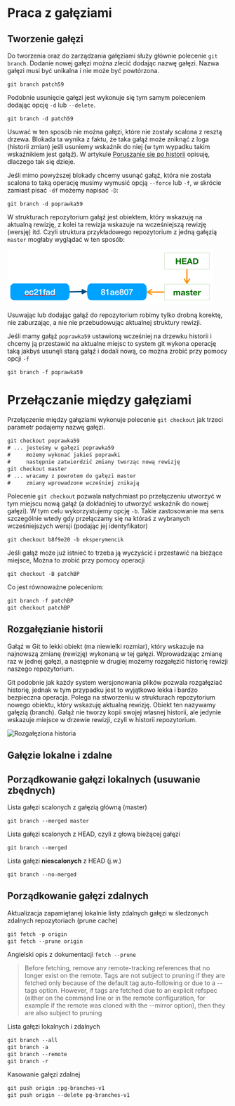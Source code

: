 # Praca z gałęziami

## Tworzenie gałęzi

Do tworzenia oraz do zarządzania gałęziami służy głównie polecenie ```git branch```. Dodanie nowej gałęzi można zlecić dodając nazwę gałęzi. Nazwa gałęzi musi być unikalna i nie może być powtórzona.

```
git branch patch59
```

Podobnie usunięcie gałęzi jest wykonuje się tym samym poleceniem dodając opcję ```-d``` lub ```--delete```.

```
git branch -d patch59
```

Usuwać w ten sposób nie można gałęzi, które nie zostały scalona z resztą drzewa. Blokada ta wynika z faktu, że taka gałąź może zniknąć z loga (historii zmian) jeśli usuniemy wskaźnik do niej (w tym wypadku takim wskaźnikiem jest gałąź). W artykule [Poruszanie się po historii](./MovingAroundHistory.md) opisuję, dlaczego tak się dzieje.

Jeśli mimo powyższej blokady chcemy usunąć gałąź, która nie została scalona to taką operację musimy wymusić opcją ```--force``` lub ```-f```, w skrócie zamiast pisać ```-df``` możemy napisać ```-D```:

```
git branch -d poprawka59
```

W strukturach repozytorium gałąź jest obiektem, który wskazuję na aktualną rewizję, z kolei ta rewizja wskazuje na wcześniejszą rewizję (wersję) itd. Czyli struktura przykładowego repozytorium z jedną gałęzią ```master``` mogłaby wyglądać w ten sposób:

![Po operacji commit](./assets/img/git-commit-before.png)

Usuwając lub dodając gałąź do repozytorium robimy tylko drobną korektę, nie zaburzając, a nie nie przebudowując aktualnej struktury rewizji.

Jeśli mamy gałąź ```poprawka59``` ustawioną wcześniej na drzewku historii i chcemy ją przestawić na aktualne miejsc to system git wykona operację taką jakbyś usunęli starą gałąź i dodali nową, co można zrobić przy pomocy opcji ```-f```

```
git branch -f poprawka59
```

# Przełączanie między gałęziami

Przełączenie między gałęziami wykonuje polecenie ```git checkout``` jak trzeci parametr podajemy nazwę gałęzi.

```
git checkout poprawka59
# ... jesteśmy w gałęzi poprawka59
#     możemy wykonać jakieś poprawki
#     następnie zatwierdzić zmiany tworząc nową rewizję
git checkout master
# ... wracamy z powrotem do gałęzi master
#     zmiany wprowadzone wcześniej znikają
```

Polecenie ```git checkout``` pozwala natychmiast po przełączeniu utworzyć w tym miejscu nową gałąź (a dokładniej to utworzyć wskaźnik do nowej gałęzi). W tym celu wykorzystujemy opcję ```-b```. Takie zastosowanie ma sens szczególnie wtedy gdy przełączamy się na któraś z wybranych wcześniejszych wersji (podając jej identyfikator)

```
git checkout b8f9e20 -b eksperymencik
```

Jeśli gałąź może już istnieć to trzeba ją wyczyścić i przestawić na bieżące miejsce, Można to zrobić przy pomocy operacji

```
git checkout -B patchBP
```

Co jest równoważne poleceniom:

```
git branch -f patchBP
git checkout patchBP
```

## Rozgałęzianie historii

Gałąź w Git to lekki obiekt (ma niewielki rozmiar), który wskazuje na najnowszą zmianę (rewizję) wykonaną w tej gałęzi. Wprowadzając zmianę raz w jednej gałęzi, a następnie w drugiej możemy rozgałęzić historię rewizji naszego repozytorium.

Git podobnie jak każdy system wersjonowania plików pozwala rozgałęziać historię, jednak w tym przypadku jest to wyjątkowo lekka i bardzo bezpieczna operacja. Polega na stworzeniu w strukturach repozytorium nowego obiektu, który wskazuję aktualną rewizję. Obiekt ten nazywamy gałęzią (branch). Gałąź nie tworzy kopii swojej własnej historii, ale jedynie wskazuje miejsce w drzewie rewizji, czyli w historii repozytorium.

![Rozgałęziona historia](https://git-scm.com/book/en/v2/images/advance-master.png)

## Gałęzie lokalne i zdalne

## Porządkowanie gałęzi lokalnych (usuwanie zbędnych)

Lista gałęzi scalonych z gałęzią główną (master) 
```
git branch --merged master 
```
Lista gałęzi scalonych z HEAD, czyli z głową bieżącej gałęzi
```
git branch --merged 
```

Lista gałęzi **niescalonych** z HEAD (j.w.)
```
git branch --no-merged
```

## Porządkowanie gałęzi zdalnych

Aktualizacja zapamiętanej lokalnie listy zdalnych gałęzi w śledzonych zdalnych repozytoriach (prune cache)

```
git fetch -p origin
git fetch --prune origin
```

Angielski opis z dokumentacji ```fetch --prune```

> Before fetching, remove any remote-tracking references that no longer exist on the remote. Tags are not subject to pruning if they are fetched only because of the default tag auto-following or due to a --tags option. However, if tags are fetched due to an explicit refspec (either on the command line or in the remote configuration, for example if the remote was cloned with the --mirror option), then they are also subject to pruning

Lista gałęzi lokalnych i zdalnych
```
git branch --all
git branch -a
git branch --remote
git branch -r
```

Kasowanie gałęzi zdalnej

```
git push origin :pg-branches-v1
git push origin --delete pg-branches-v1
```